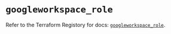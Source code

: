 # `googleworkspace_role`

Refer to the Terraform Registory for docs: [`googleworkspace_role`](https://www.terraform.io/docs/providers/googleworkspace/r/role).
